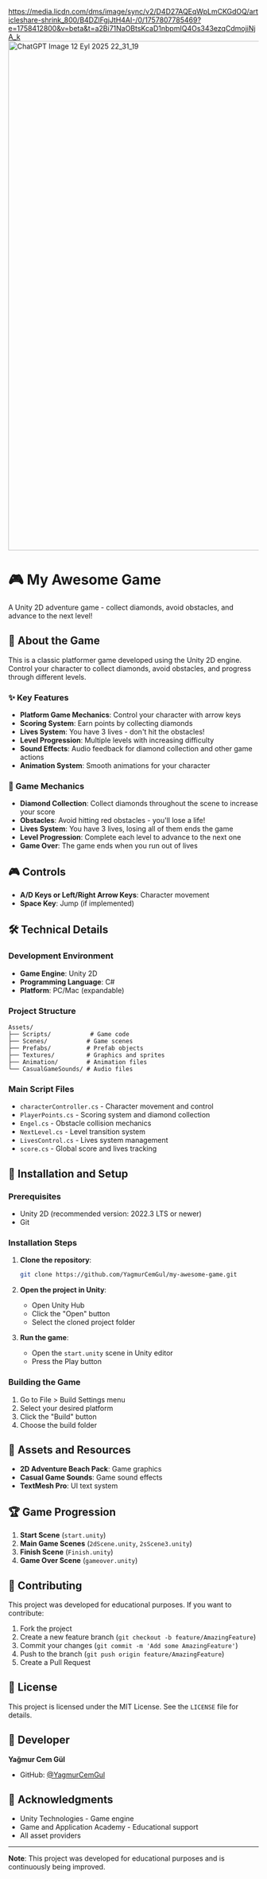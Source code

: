https://media.licdn.com/dms/image/sync/v2/D4D27AQEqWpLmCKGdOQ/articleshare-shrink_800/B4DZlFgjJtH4AI-/0/1757807785469?e=1758412800&v=beta&t=a2Bi71NaOBtsKcaD1nbpmIQ4Os343ezqCdmojiNjA_k
<img width="1536" height="1024" alt="ChatGPT Image 12 Eyl 2025 22_31_19" src="https://github.com/user-attachments/assets/c148f4eb-b369-40ca-a24a-4e67aa2111a4" />

# 🎮 My Awesome Game

A Unity 2D adventure game - collect diamonds, avoid obstacles, and advance to the next level!

## 📖 About the Game

This is a classic platformer game developed using the Unity 2D engine. Control your character to collect diamonds, avoid obstacles, and progress through different levels.

### ✨ Key Features

- **Platform Game Mechanics**: Control your character with arrow keys
- **Scoring System**: Earn points by collecting diamonds
- **Lives System**: You have 3 lives - don't hit the obstacles!
- **Level Progression**: Multiple levels with increasing difficulty
- **Sound Effects**: Audio feedback for diamond collection and other game actions
- **Animation System**: Smooth animations for your character

### 🎯 Game Mechanics

- **Diamond Collection**: Collect diamonds throughout the scene to increase your score
- **Obstacles**: Avoid hitting red obstacles - you'll lose a life!
- **Lives System**: You have 3 lives, losing all of them ends the game
- **Level Progression**: Complete each level to advance to the next one
- **Game Over**: The game ends when you run out of lives

## 🎮 Controls

- **A/D Keys or Left/Right Arrow Keys**: Character movement
- **Space Key**: Jump (if implemented)

## 🛠️ Technical Details

### Development Environment
- **Game Engine**: Unity 2D
- **Programming Language**: C#
- **Platform**: PC/Mac (expandable)

### Project Structure
```
Assets/
├── Scripts/           # Game code
├── Scenes/           # Game scenes
├── Prefabs/          # Prefab objects
├── Textures/         # Graphics and sprites
├── Animation/        # Animation files
└── CasualGameSounds/ # Audio files
```

### Main Script Files
- `characterController.cs` - Character movement and control
- `PlayerPoints.cs` - Scoring system and diamond collection
- `Engel.cs` - Obstacle collision mechanics
- `NextLevel.cs` - Level transition system
- `LivesControl.cs` - Lives system management
- `score.cs` - Global score and lives tracking

## 🚀 Installation and Setup

### Prerequisites
- Unity 2D (recommended version: 2022.3 LTS or newer)
- Git

### Installation Steps

1. **Clone the repository**:
   ```bash
   git clone https://github.com/YagmurCemGul/my-awesome-game.git
   ```

2. **Open the project in Unity**:
   - Open Unity Hub
   - Click the "Open" button
   - Select the cloned project folder

3. **Run the game**:
   - Open the `start.unity` scene in Unity editor
   - Press the Play button

### Building the Game

1. Go to File > Build Settings menu
2. Select your desired platform
3. Click the "Build" button
4. Choose the build folder

## 🎨 Assets and Resources

- **2D Adventure Beach Pack**: Game graphics
- **Casual Game Sounds**: Game sound effects
- **TextMesh Pro**: UI text system

## 🏆 Game Progression

1. **Start Scene** (`start.unity`)
2. **Main Game Scenes** (`2dScene.unity`, `2sScene3.unity`)
3. **Finish Scene** (`Finish.unity`)
4. **Game Over Scene** (`gameover.unity`)

## 🤝 Contributing

This project was developed for educational purposes. If you want to contribute:

1. Fork the project
2. Create a new feature branch (`git checkout -b feature/AmazingFeature`)
3. Commit your changes (`git commit -m 'Add some AmazingFeature'`)
4. Push to the branch (`git push origin feature/AmazingFeature`)
5. Create a Pull Request

## 📝 License

This project is licensed under the MIT License. See the `LICENSE` file for details.

## 👤 Developer

**Yağmur Cem Gül**
- GitHub: [@YagmurCemGul](https://github.com/YagmurCemGul)

## 🙏 Acknowledgments

- Unity Technologies - Game engine
- Game and Application Academy - Educational support
- All asset providers

---

**Note**: This project was developed for educational purposes and is continuously being improved.
